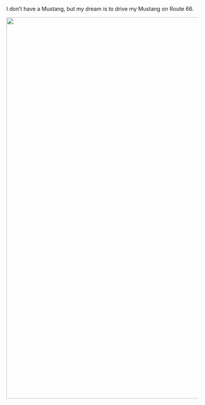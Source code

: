 I don’t have a Mustang, but my dream is to drive my Mustang on Route 66.
<p align="center">
<img src="https://gitee.com/MustangYM/we-chat-extension-source/raw/master/Pictures/mustang1965.jpg" width="1000px"/>
</p>
